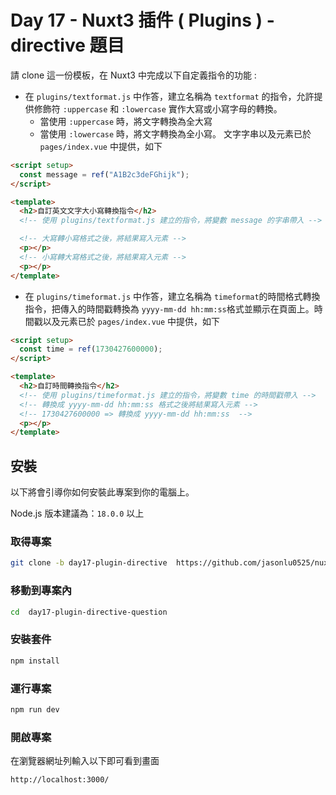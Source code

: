 # Day 17 - Nuxt3 插件 ( Plugins ) - directive 題目

請 clone 這一份模板，在 Nuxt3 中完成以下自定義指令的功能 :

- 在 `plugins/textformat.js` 中作答，建立名稱為 `textformat` 的指令，允許提供修飾符 `:uppercase` 和 `:lowercase` 實作大寫或小寫字母的轉換。
  - 當使用 `:uppercase` 時，將文字轉換為全大寫
  - 當使用 `:lowercase` 時，將文字轉換為全小寫。
    文字字串以及元素已於 `pages/index.vue` 中提供，如下

```html
<script setup>
  const message = ref("A1B2c3deFGhijk");
</script>

<template>
  <h2>自訂英文文字大小寫轉換指令</h2>
  <!-- 使用 plugins/textformat.js 建立的指令，將變數 message 的字串帶入 -->

  <!-- 大寫轉小寫格式之後，將結果寫入元素 -->
  <p></p>
  <!-- 小寫轉大寫格式之後，將結果寫入元素 -->
  <p></p>
</template>
```

- 在 `plugins/timeformat.js` 中作答，建立名稱為 `timeformat`的時間格式轉換指令，把傳入的時間戳轉換為 `yyyy-mm-dd hh:mm:ss`格式並顯示在頁面上。時間戳以及元素已於 `pages/index.vue` 中提供，如下

```html
<script setup>
  const time = ref(1730427600000);
</script>

<template>
  <h2>自訂時間轉換指令</h2>
  <!-- 使用 plugins/timeformat.js 建立的指令，將變數 time 的時間戳帶入 -->
  <!-- 轉換成 yyyy-mm-dd hh:mm:ss 格式之後將結果寫入元素 -->
  <!-- 1730427600000 => 轉換成 yyyy-mm-dd hh:mm:ss  -->
  <p></p>
</template>
```

## 安裝

以下將會引導你如何安裝此專案到你的電腦上。

Node.js 版本建議為：`18.0.0` 以上

### 取得專案

```bash
git clone -b day17-plugin-directive  https://github.com/jasonlu0525/nuxt3-live-question.git day17-plugin-directive-question
```

### 移動到專案內

```bash
cd  day17-plugin-directive-question
```

### 安裝套件

```bash
npm install
```

### 運行專案

```bash
npm run dev
```

### 開啟專案

在瀏覽器網址列輸入以下即可看到畫面

```bash
http://localhost:3000/
```
